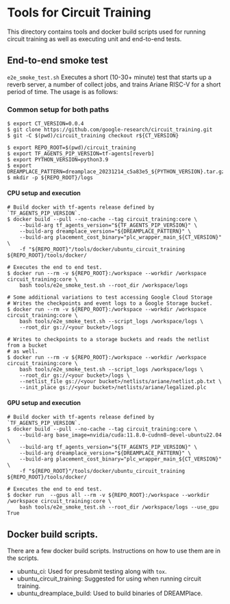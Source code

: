# Tools for Circuit Training

This directory contains tools and docker build scripts used for running
circuit training as well as executing unit and end-to-end tests.

## End-to-end smoke test

`e2e_smoke_test.sh` Executes a short (10-30+ minute) test that starts up a
reverb server, a number of collect jobs, and trains Ariane RISC-V for a short
period of time. The usage is as follows:

### Common setup for both paths

```shell
$ export CT_VERSION=0.0.4
$ git clone https://github.com/google-research/circuit_training.git
$ git -C $(pwd)/circuit_training checkout r${CT_VERSION}

$ export REPO_ROOT=$(pwd)/circuit_training
$ export TF_AGENTS_PIP_VERSION=tf-agents[reverb]
$ export PYTHON_VERSION=python3.9
$ export DREAMPLACE_PATTERN=dreamplace_20231214_c5a83e5_${PYTHON_VERSION}.tar.gz
$ mkdir -p ${REPO_ROOT}/logs
```

#### CPU setup and execution

```shell
# Build docker with tf-agents release defined by `TF_AGENTS_PIP_VERSION`.
$ docker build --pull --no-cache --tag circuit_training:core \
    --build-arg tf_agents_version="${TF_AGENTS_PIP_VERSION}" \
    --build-arg dreamplace_version="${DREAMPLACE_PATTERN}" \
    --build-arg placement_cost_binary="plc_wrapper_main_${CT_VERSION}" \
    -f "${REPO_ROOT}"/tools/docker/ubuntu_circuit_training ${REPO_ROOT}/tools/docker/

# Executes the end to end test.
$ docker run --rm -v ${REPO_ROOT}:/workspace --workdir /workspace circuit_training:core \
    bash tools/e2e_smoke_test.sh --root_dir /workspace/logs

# Some additional variations to test accessing Google Cloud Storage
# Writes the checkpoints and event logs to a Google Storage bucket.
$ docker run --rm -v ${REPO_ROOT}:/workspace --workdir /workspace circuit_training:core \
    bash tools/e2e_smoke_test.sh --script_logs /workspace/logs \
    --root_dir gs://<your bucket>/logs

# Writes to checkpoints to a storage buckets and reads the netlist from a bucket
# as well.
$ docker run --rm -v ${REPO_ROOT}:/workspace --workdir /workspace circuit_training:core \
    bash tools/e2e_smoke_test.sh --script_logs /workspace/logs \
    --root_dir gs://<your bucket>/logs \
    --netlist_file gs://<your bucket>/netlists/ariane/netlist.pb.txt \
    --init_place gs://<your bucket>/netlists/ariane/legalized.plc
```

#### GPU setup and execution

```shell
# Build docker with tf-agents release defined by `TF_AGENTS_PIP_VERSION`.
$ docker build --pull --no-cache --tag circuit_training:core \
    --build-arg base_image=nvidia/cuda:11.8.0-cudnn8-devel-ubuntu22.04 \
    --build-arg tf_agents_version="${TF_AGENTS_PIP_VERSION}" \
    --build-arg dreamplace_version="${DREAMPLACE_PATTERN}" \
    --build-arg placement_cost_binary="plc_wrapper_main_${CT_VERSION}" \
    -f "${REPO_ROOT}"/tools/docker/ubuntu_circuit_training ${REPO_ROOT}/tools/docker/

# Executes the end to end test.
$ docker run  --gpus all --rm -v ${REPO_ROOT}:/workspace --workdir /workspace circuit_training:core \
    bash tools/e2e_smoke_test.sh --root_dir /workspace/logs --use_gpu True
```

## Docker build scripts.

There are a few docker build scripts. Instructions on how to use them are
in the scripts.

* ubuntu_ci: Used for presubmit testing along with `tox`.
* ubuntu_circuit_training: Suggested for using when running circuit training.
* ubuntu_dreamplace_build: Used to build binaries of DREAMPlace.
